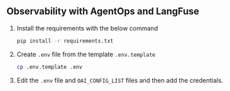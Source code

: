 ## Observability with AgentOps and LangFuse

1. Install the requirements with the below command
   ```bash
   pip install -r requirements.txt
   ```
2. Create `.env` file from the template `.env.template`

   ```bash
   cp .env.template .env
   ```
3. Edit the `.env` file and `OAI_CONFIG_LIST` files and then add the credentials.